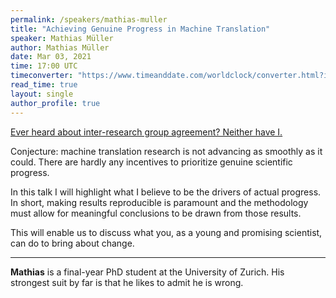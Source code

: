 ```yaml
---
permalink: /speakers/mathias-muller
title: "Achieving Genuine Progress in Machine Translation"
speaker: Mathias Müller
author: Mathias Müller
date: Mar 03, 2021
time: 17:00 UTC
timeconverter: "https://www.timeanddate.com/worldclock/converter.html?iso=20210303T170000&p1=1440&p2=224&p3=179&p4=136&p5=676&p6=33&p7=152"
read_time: true
layout: single
author_profile: true
---
```


<a href="https://lolmythesis.com/" class="one-line">Ever heard about inter-research group agreement? Neither have I.</a>

Conjecture: machine translation research is not advancing as smoothly as it could. There are hardly any incentives to prioritize genuine scientific progress.

In this talk I will highlight what I believe to be the drivers of actual progress. In short, making results reproducible is paramount and the methodology must allow for meaningful conclusions to be drawn from those results.

This will enable us to discuss what you, as a young and promising scientist, can do to bring about change.

<hr>

**Mathias** is a final-year PhD student at the University of Zurich. His strongest suit by far is that he likes to admit he is wrong.